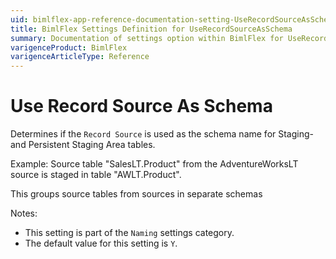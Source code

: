 ```yaml
---
uid: bimlflex-app-reference-documentation-setting-UseRecordSourceAsSchema
title: BimlFlex Settings Definition for UseRecordSourceAsSchema
summary: Documentation of settings option within BimlFlex for UseRecordSourceAsSchema
varigenceProduct: BimlFlex
varigenceArticleType: Reference
---
```


# Use Record Source As Schema

Determines if the `Record Source` is used as the schema name for Staging- and Persistent Staging Area tables.

Example: Source table "SalesLT.Product" from the AdventureWorksLT source is staged in table "AWLT.Product".

This groups source tables from sources in separate schemas

Notes:

* This setting is part of the `Naming` settings category.
* The default value for this setting is `Y`.
